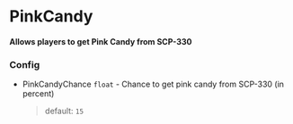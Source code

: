﻿# PinkCandy

#### Allows players to get Pink Candy from SCP-330

### Config

- PinkCandyChance `float` - Chance to get pink candy from SCP-330 (in percent)

  > default: `15`
